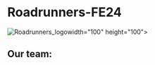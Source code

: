 Roadrunners-FE24 
====

![Roadrunners_logo](https://github.com/blauerkakao877/Roadrunners-FE24/assets/131390374/50f191a3-0340-4c7b-ba7b-8b8aab709dd7)width="100" height="100">


## Our team:
